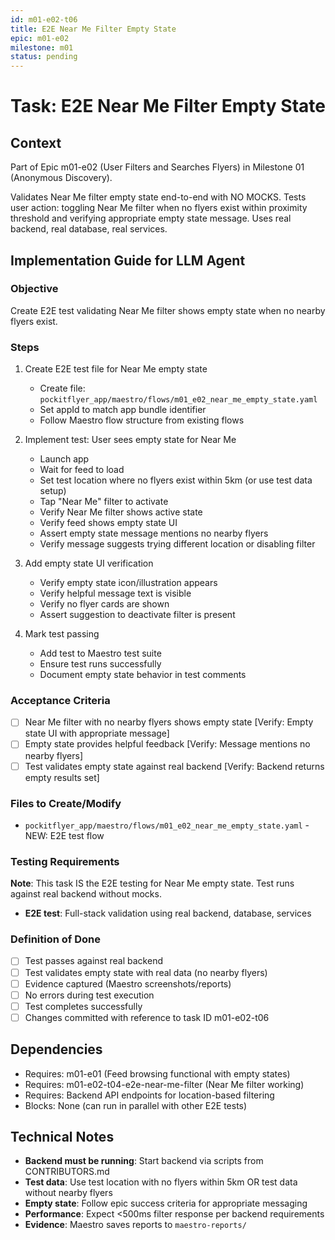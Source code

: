```yaml
---
id: m01-e02-t06
title: E2E Near Me Filter Empty State
epic: m01-e02
milestone: m01
status: pending
---
```


# Task: E2E Near Me Filter Empty State

## Context
Part of Epic m01-e02 (User Filters and Searches Flyers) in Milestone 01 (Anonymous Discovery).

Validates Near Me filter empty state end-to-end with NO MOCKS. Tests user action: toggling Near Me filter when no flyers exist within proximity threshold and verifying appropriate empty state message. Uses real backend, real database, real services.

## Implementation Guide for LLM Agent

### Objective
Create E2E test validating Near Me filter shows empty state when no nearby flyers exist.

### Steps

1. Create E2E test file for Near Me empty state
   - Create file: `pockitflyer_app/maestro/flows/m01_e02_near_me_empty_state.yaml`
   - Set appId to match app bundle identifier
   - Follow Maestro flow structure from existing flows

2. Implement test: User sees empty state for Near Me
   - Launch app
   - Wait for feed to load
   - Set test location where no flyers exist within 5km (or use test data setup)
   - Tap "Near Me" filter to activate
   - Verify Near Me filter shows active state
   - Verify feed shows empty state UI
   - Assert empty state message mentions no nearby flyers
   - Verify message suggests trying different location or disabling filter

3. Add empty state UI verification
   - Verify empty state icon/illustration appears
   - Verify helpful message text is visible
   - Verify no flyer cards are shown
   - Assert suggestion to deactivate filter is present

4. Mark test passing
   - Add test to Maestro test suite
   - Ensure test runs successfully
   - Document empty state behavior in test comments

### Acceptance Criteria
- [ ] Near Me filter with no nearby flyers shows empty state [Verify: Empty state UI with appropriate message]
- [ ] Empty state provides helpful feedback [Verify: Message mentions no nearby flyers]
- [ ] Test validates empty state against real backend [Verify: Backend returns empty results set]

### Files to Create/Modify
- `pockitflyer_app/maestro/flows/m01_e02_near_me_empty_state.yaml` - NEW: E2E test flow

### Testing Requirements
**Note**: This task IS the E2E testing for Near Me empty state. Test runs against real backend without mocks.

- **E2E test**: Full-stack validation using real backend, database, services

### Definition of Done
- [ ] Test passes against real backend
- [ ] Test validates empty state with real data (no nearby flyers)
- [ ] Evidence captured (Maestro screenshots/reports)
- [ ] No errors during test execution
- [ ] Test completes successfully
- [ ] Changes committed with reference to task ID m01-e02-t06

## Dependencies
- Requires: m01-e01 (Feed browsing functional with empty states)
- Requires: m01-e02-t04-e2e-near-me-filter (Near Me filter working)
- Requires: Backend API endpoints for location-based filtering
- Blocks: None (can run in parallel with other E2E tests)

## Technical Notes
- **Backend must be running**: Start backend via scripts from CONTRIBUTORS.md
- **Test data**: Use test location with no flyers within 5km OR test data without nearby flyers
- **Empty state**: Follow epic success criteria for appropriate messaging
- **Performance**: Expect <500ms filter response per backend requirements
- **Evidence**: Maestro saves reports to `maestro-reports/`
